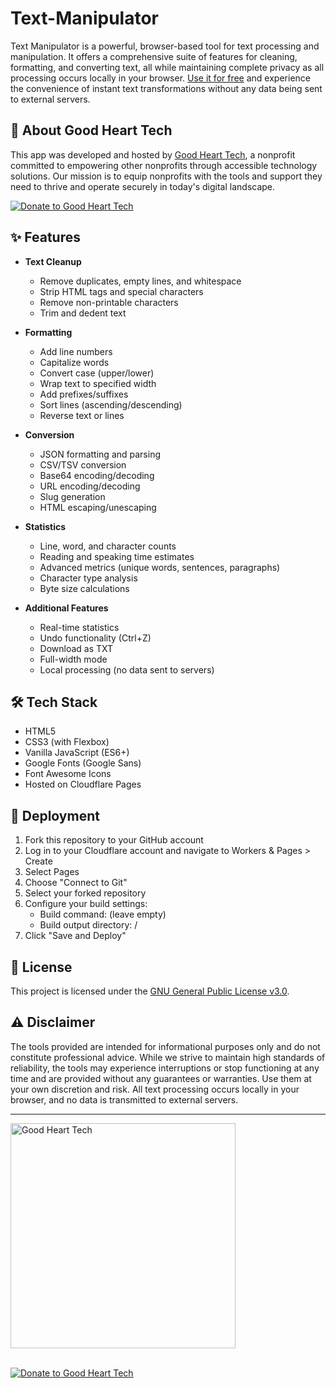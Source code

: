 # Text-Manipulator

Text Manipulator is a powerful, browser-based tool for text processing and manipulation. It offers a comprehensive suite of features for cleaning, formatting, and converting text, all while maintaining complete privacy as all processing occurs locally in your browser. [Use it for free](https://text.nonprofittools.org/) and experience the convenience of instant text transformations without any data being sent to external servers.

## 💙 About Good Heart Tech

This app was developed and hosted by [Good Heart Tech](https://goodhearttech.org/), a nonprofit committed to empowering other nonprofits through accessible technology solutions. Our mission is to equip nonprofits with the tools and support they need to thrive and operate securely in today's digital landscape.

[![Donate to Good Heart Tech](https://img.shields.io/badge/Donate_to_Good_Heart_Tech-💙-white)](https://goodhearttech.org/donate/)

## ✨ Features

- **Text Cleanup**
  - Remove duplicates, empty lines, and whitespace
  - Strip HTML tags and special characters
  - Remove non-printable characters
  - Trim and dedent text

- **Formatting**
  - Add line numbers
  - Capitalize words
  - Convert case (upper/lower)
  - Wrap text to specified width
  - Add prefixes/suffixes
  - Sort lines (ascending/descending)
  - Reverse text or lines

- **Conversion**
  - JSON formatting and parsing
  - CSV/TSV conversion
  - Base64 encoding/decoding
  - URL encoding/decoding
  - Slug generation
  - HTML escaping/unescaping

- **Statistics**
  - Line, word, and character counts
  - Reading and speaking time estimates
  - Advanced metrics (unique words, sentences, paragraphs)
  - Character type analysis
  - Byte size calculations

- **Additional Features**
  - Real-time statistics
  - Undo functionality (Ctrl+Z)
  - Download as TXT
  - Full-width mode
  - Local processing (no data sent to servers)

## 🛠️ Tech Stack

- HTML5
- CSS3 (with Flexbox)
- Vanilla JavaScript (ES6+)
- Google Fonts (Google Sans)
- Font Awesome Icons
- Hosted on Cloudflare Pages

## 🚀 Deployment

1. Fork this repository to your GitHub account
2. Log in to your Cloudflare account and navigate to Workers & Pages > Create
3. Select Pages
4. Choose "Connect to Git"
5. Select your forked repository
6. Configure your build settings:
   - Build command: (leave empty)
   - Build output directory: /
7. Click "Save and Deploy"

## 📄 License

This project is licensed under the [GNU General Public License v3.0](LICENSE).

## ⚠️ Disclaimer

The tools provided are intended for informational purposes only and do not constitute professional advice. While we strive to maintain high standards of reliability, the tools may experience interruptions or stop functioning at any time and are provided without any guarantees or warranties. Use them at your own discretion and risk. All text processing occurs locally in your browser, and no data is transmitted to external servers.

---

<a href="https://goodhearttech.org/">
  <img src="https://graphics.goodhearttech.org/GHT-AllWhiteLogo-phishsite.png" alt="Good Heart Tech" width="360">
</a>
<br><br>

[![Donate to Good Heart Tech](https://img.shields.io/badge/Donate_to_Good_Heart_Tech-💙-white)](https://goodhearttech.org/donate/)